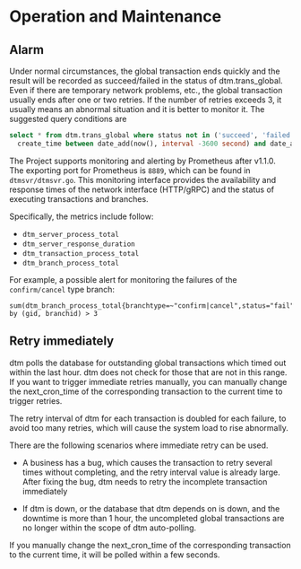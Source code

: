 # Operation and Maintenance

## Alarm

Under normal circumstances, the global transaction ends quickly and the result will be recorded as succeed/failed in the status of dtm.trans_global.
Even if there are temporary network problems, etc., the global transaction usually ends after one or two retries.
If the number of retries exceeds 3, it usually means an abnormal situation and it is better to monitor it.
The suggested query conditions are

``` SQL
select * from dtm.trans_global where status not in ('succeed', 'failed') and
  create_time between date_add(now(), interval -3600 second) and date_add(now(), interval -120 second)
```

The Project supports monitoring and alerting by Prometheus after v1.1.0.
The exporting port for Prometheus is `8889`, which can be found in `dtmsvr/dtmsvr.go`.
This monitoring interface provides the availability and response times of the network interface (HTTP/gRPC)
and the status of executing transactions and branches.

Specifically, the metrics include follow:

- `dtm_server_process_total`
- `dtm_server_response_duration`
- `dtm_transaction_process_total`
- `dtm_branch_process_total`

For example, a possible alert for monitoring the failures of the `confirm/cancel` type branch:

```
sum(dtm_branch_process_total{branchtype=~"confirm|cancel",status="fail"}) by (gid, branchid) > 3
```

## Retry immediately

dtm polls the database for outstanding global transactions which timed out within the last hour.
dtm does not check for those that are not in this range.
If you want to trigger immediate retries manually, you can manually change the next_cron_time of the corresponding transaction to the current time to trigger retries.

The retry interval of dtm for each transaction is doubled for each failure, to avoid too many retries, which will cause the system load to rise abnormally.

There are the following scenarios where immediate retry can be used.

- A business has a bug, which causes the transaction to retry several times without completing, and the retry interval value is already large.
  After fixing the bug, dtm needs to retry the incomplete transaction immediately

- If dtm is down, or the database that dtm depends on is down, and the downtime is more than 1 hour, the uncompleted global transactions are no longer within the scope of dtm auto-polling.

If you manually change the next_cron_time of the corresponding transaction to the current time, it will be polled within a few seconds.
